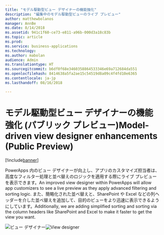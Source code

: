 ```yaml
---
title: "モデル駆動型ビュー デザイナーの機能強化"
description: "編集中のモデル駆動型ビューのライブ プレビュー"
author: matthewbolanos
manager: AnnBe
ms.date: 8/14/2018
ms.assetid: 941c1f60-ce73-e811-a96b-000d3a18c83b
ms.topic: article
ms.prod: 
ms.service: business-applications
ms.technology: 
ms.author: mabolan
audience: Admin
ms.translationtype: HT
ms.sourcegitcommit: b6df0f68e3460358864533346e69a712684da551
ms.openlocfilehash: 8414638a5fa2ae15c54519d8a09c4f4fd10e6365
ms.contentlocale: ja-jp
ms.lasthandoff: 08/16/2018

---
```

# <a name="model-driven-view-designer-enhancements-public-preview"></a><span data-ttu-id="9dbd8-103">モデル駆動型ビュー デザイナーの機能強化 (パブリック プレビュー)</span><span class="sxs-lookup"><span data-stu-id="9dbd8-103">Model-driven view designer enhancements (Public Preview)</span></span>


[!include[banner](../../includes/banner.md)]

<span data-ttu-id="9dbd8-104">PowerApps 内のビュー デザイナーが向上し、アプリのカスタマイズ担当者は、高度なフィルター処理と並べ替えのロジックを適用する際にライブ プレビューを表示できます。</span><span class="sxs-lookup"><span data-stu-id="9dbd8-104">An improved view designer within PowerApps will allow app customizers to see a live preview as they apply advanced filtering and sorting logic.</span></span> <span data-ttu-id="9dbd8-105">また、簡略化された並べ替えと、SharePoint や Excel などの列ヘッダーを介した並べ替えを追加して、目的のビューをより迅速に表示できるようにしています。</span><span class="sxs-lookup"><span data-stu-id="9dbd8-105">Additionally, we are adding simplified sorting and sorting via the column headers like SharePoint and Excel to make it faster to get the view you want.</span></span>

<span data-ttu-id="9dbd8-106">![ビュー デザイナー](media/viewDesigner.png  "ビュー デザイナー")</span><span class="sxs-lookup"><span data-stu-id="9dbd8-106">![View designer](media/viewDesigner.png  "View designer")</span></span>


